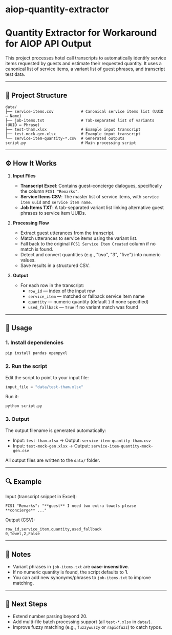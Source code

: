 # aiop-quantity-extractor
# Quantity Extractor for Workaround for AIOP API Output

This project processes hotel call transcripts to automatically identify service items requested by guests and estimate their requested quantity. It uses a canonical list of service items, a variant list of guest phrases, and transcript test data.

---

## 📂 Project Structure

```
data/
├── service-items.csv            # Canonical service items list (UUID ↔ Name)
├── job-items.txt                # Tab-separated list of variants (UUID ↔ Phrase)
├── test-tham.xlsx               # Example input transcript
├── test-mock-gen.xlsx           # Example input transcript
└── service-item-quantity-*.csv  # Generated outputs
script.py                        # Main processing script
```

---

## ⚙️ How It Works

1. **Input Files**
   - **Transcript Excel**: Contains guest–concierge dialogues, specifically the column `FCS1 "Remarks"`.
   - **Service Items CSV**: The master list of service items, with `service item uuid` and `service item name`.
   - **Job Items TXT**: A tab-separated variant list linking alternative guest phrases to service item UUIDs.

2. **Processing Flow**
   - Extract guest utterances from the transcript.
   - Match utterances to service items using the variant list.
   - Fall back to the original `FCS1 Service Item Created` column if no match is found.
   - Detect and convert quantities (e.g., "two", "3", "five") into numeric values.
   - Save results in a structured CSV.

3. **Output**
   - For each row in the transcript:
     - `row_id` — index of the input row  
     - `service_item` — matched or fallback service item name  
     - `quantity` — numeric quantity (default `1` if none specified)  
     - `used_fallback` — `True` if no variant match was found  

---

## 🚀 Usage

### 1. Install dependencies
```bash
pip install pandas openpyxl
```

### 2. Run the script
Edit the script to point to your input file:
```python
input_file = "data/test-tham.xlsx"
```

Run it:
```bash
python script.py
```

### 3. Output
The output filename is generated automatically:
- Input: `test-tham.xlsx` → Output: `service-item-quantity-tham.csv`  
- Input: `test-mock-gen.xlsx` → Output: `service-item-quantity-mock-gen.csv`  

All output files are written to the `data/` folder.

---

## 🔍 Example

Input (transcript snippet in Excel):
```
FCS1 "Remarks": "**guest** I need two extra towels please **concierge** ..."
```

Output (CSV):
```csv
row_id,service_item,quantity,used_fallback
0,Towel,2,False
```

---

## 📝 Notes

- Variant phrases in `job-items.txt` are **case-insensitive**.
- If no numeric quantity is found, the script defaults to **1**.
- You can add new synonyms/phrases to `job-items.txt` to improve matching.

---

## 📌 Next Steps

- Extend number parsing beyond 20.
- Add multi-file batch processing support (all `test-*.xlsx` in `data/`).
- Improve fuzzy matching (e.g., `fuzzywuzzy` or `rapidfuzz`) to catch typos.
